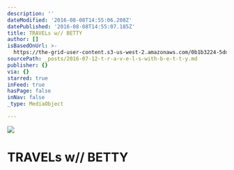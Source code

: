 ```yaml
---
description: ''
dateModified: '2016-08-08T14:55:06.208Z'
datePublished: '2016-08-08T14:55:07.185Z'
title: TRAVELs w// BETTY
author: []
isBasedOnUrl: >-
  https://the-grid-user-content.s3-us-west-2.amazonaws.com/0b1b3224-5ddf-4e9b-81ad-dd672474c0e2.jpg
sourcePath: _posts/2016-07-12-t-r-a-v-e-l-s-with-b-e-t-t-y.md
publisher: {}
via: {}
starred: true
inFeed: true
hasPage: false
inNav: false
_type: MediaObject

---
```

![](https://the-grid-user-content.s3-us-west-2.amazonaws.com/0b1b3224-5ddf-4e9b-81ad-dd672474c0e2.jpg)

# TRAVELs w// BETTY